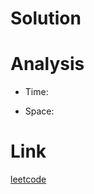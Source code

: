 # Solution


# Analysis
* Time: 

* Space:


# Link
[leetcode](https://leetcode.com/problems/n-queens/description/)